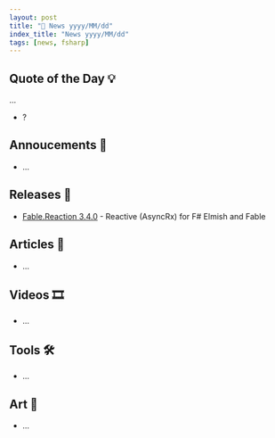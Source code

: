 ```yaml
---
layout: post
title: "📜 News yyyy/MM/dd"
index_title: "News yyyy/MM/dd"
tags: [news, fsharp]
---
```


## Quote of the Day 💡

...

- ?

## Annoucements 🥁

- ...

## Releases 🥳

- [Fable.Reaction 3.4.0](https://github.com/dbrattli/Fable.Reaction/releases/tag/v3.4.0) - Reactive (AsyncRx) for F# Elmish and Fable

## Articles 📜

- ...

## Videos 🎞

- ...

## Tools 🛠

- ...

## Art 🎨

- ...


